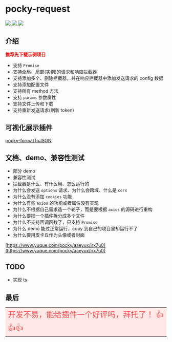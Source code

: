 # pocky-request

<a href="https://github.com/2460392754/uniapp-tools">
<img src="https://img.shields.io/badge/version-2.0.4-blue.svg?cacheSeconds=2592000" />
<img src="https://badgen.net/github/stars/2460392754/uniapp-tools">
<img src="https://badgen.net/github/forks/2460392754/uniapp-tools">
</a>

## 介绍

<font color="red">**推荐先下载示例项目**</font><br />

-   支持 `Promise`
-   支持全局、局部(实例)的请求和响应拦截器
-   支持添加多个、删除拦截器，并在响应拦截器中添加发送请求的 config 数据
-   支持添加配置文件
-   支持所有 method 方法
-   支持 `params` 参数属性
-   支持文件上传和下载
-   支持重新发送请求(刷新 token)

## 可视化展示插件

[pocky-formatToJSON](https://ext.dcloud.net.cn/plugin?id=798)

## 文档、demo、兼容性测试

-   部分 demo
-   兼容性测试
-   拦截器是什么、有什么用、怎么运行的
-   为什么会发送 `options` 请求、为什么会跨域、什么是 `cors`
-   为什么没有添加 `cookies` 功能
-   为什么有些 `axios` 的功能或者属性没有实现
-   为什么不根据自己需求造一个轮子，而是要根据 `axios` 的源码进行重构
-   为什么要把一个插件拆分成多个文件
-   为什么不支持回调函数了，只支持 `Promise`
-   为什么 demo 能过正常运行，copy 到自己的项目里却运行不了
-   为什么要用皮卡丘作为头像或者封面

[https://www.yuque.com/pocky/aaeyux/irx7u0](https://www.yuque.com/pocky/aaeyux/irx7u0)

## TODO

-   实现 ts

## 最后

<table><tr><td bgcolor="#FFE8E6" >
<font color="#FF4D4F" size="5">
开发不易，能给插件一个好评吗，拜托了！ 👍👍👍
</font>
</td></tr></table>
